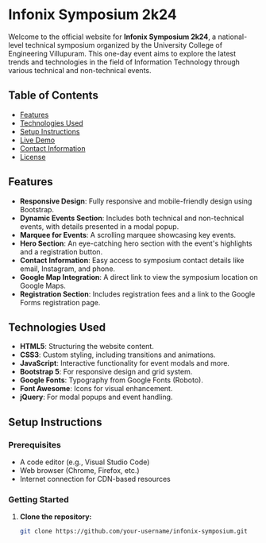 # Infonix Symposium 2k24

Welcome to the official website for **Infonix Symposium 2k24**, a national-level technical symposium organized by the University College of Engineering Villupuram. This one-day event aims to explore the latest trends and technologies in the field of Information Technology through various technical and non-technical events.

## Table of Contents

- [Features](#features)
- [Technologies Used](#technologies-used)
- [Setup Instructions](#setup-instructions)
- [Live Demo](#live-demo)
- [Contact Information](#contact-information)
- [License](#license)

## Features

- **Responsive Design**: Fully responsive and mobile-friendly design using Bootstrap.
- **Dynamic Events Section**: Includes both technical and non-technical events, with details presented in a modal popup.
- **Marquee for Events**: A scrolling marquee showcasing key events.
- **Hero Section**: An eye-catching hero section with the event's highlights and a registration button.
- **Contact Information**: Easy access to symposium contact details like email, Instagram, and phone.
- **Google Map Integration**: A direct link to view the symposium location on Google Maps.
- **Registration Section**: Includes registration fees and a link to the Google Forms registration page.

## Technologies Used

- **HTML5**: Structuring the website content.
- **CSS3**: Custom styling, including transitions and animations.
- **JavaScript**: Interactive functionality for event modals and more.
- **Bootstrap 5**: For responsive design and grid system.
- **Google Fonts**: Typography from Google Fonts (Roboto).
- **Font Awesome**: Icons for visual enhancement.
- **jQuery**: For modal popups and event handling.

## Setup Instructions

### Prerequisites

- A code editor (e.g., Visual Studio Code)
- Web browser (Chrome, Firefox, etc.)
- Internet connection for CDN-based resources

### Getting Started

1. **Clone the repository:**

   ```bash
   git clone https://github.com/your-username/infonix-symposium.git
